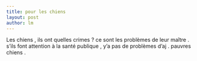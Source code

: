 ```yaml
---
title: pour les chiens 
layout: post
author: lm
---
```

<p>Les chiens , ils ont quelles crimes ? ce sont les problèmes de leur maître . s’ils font attention à la santé publique , y’a pas de problèmes d’aj . pauvres chiens . </p>
